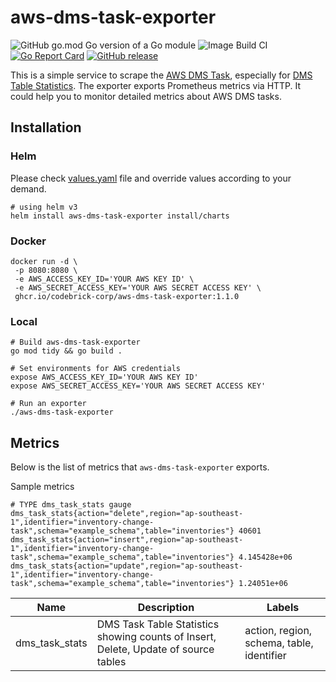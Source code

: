 # aws-dms-task-exporter
![GitHub go.mod Go version of a Go module](https://img.shields.io/github/go-mod/go-version/codebrick-corp/aws-dms-task-exporter.svg)
![Image Build CI](https://github.com/codebrick-corp/aws-dms-task-exporter/actions/workflows/build.yml/badge.svg)
[![Go Report Card](https://goreportcard.com/badge/github.com/codebrick-corp/dms-statistics-exporter)](https://goreportcard.com/report/github.com/codebrick-corp/dms-statistics-exporter)
[![GitHub release](https://badgen.net/github/release/codebrick-corp/aws-dms-task-exporter)](https://gitHub.com/codebrick-corp/aws-dms-task-exporter/releases/)

 This is a simple service to scrape the [AWS DMS Task](https://docs.aws.amazon.com/dms/latest/userguide/CHAP_Monitoring.html), especially for [DMS Table Statistics](https://docs.aws.amazon.com/dms/latest/userguide/CHAP_Monitoring.html#CHAP_Tasks.CustomizingTasks.TableState). The exporter exports Prometheus metrics via HTTP. It could help you to monitor detailed metrics about AWS DMS tasks.


## Installation
### Helm
Please check [values.yaml](https://github.com/codebrick-corp/aws-dms-task-exporter/blob/main/install/charts/values.yaml) file and override values according to your demand.
```shell
# using helm v3
helm install aws-dms-task-exporter install/charts
```

### Docker
```shell
docker run -d \
 -p 8080:8080 \
 -e AWS_ACCESS_KEY_ID='YOUR AWS KEY ID' \
 -e AWS_SECRET_ACCESS_KEY='YOUR AWS SECRET ACCESS KEY' \
 ghcr.io/codebrick-corp/aws-dms-task-exporter:1.1.0
```

### Local
```shell
# Build aws-dms-task-exporter
go mod tidy && go build .

# Set environments for AWS credentials
expose AWS_ACCESS_KEY_ID='YOUR AWS KEY ID'
expose AWS_SECRET_ACCESS_KEY='YOUR AWS SECRET ACCESS KEY'

# Run an exporter
./aws-dms-task-exporter 
```

## Metrics
Below is the list of metrics that `aws-dms-task-exporter` exports.

Sample metrics
```
# TYPE dms_task_stats gauge
dms_task_stats{action="delete",region="ap-southeast-1",identifier="inventory-change-task",schema="example_schema",table="inventories"} 40601
dms_task_stats{action="insert",region="ap-southeast-1",identifier="inventory-change-task",schema="example_schema",table="inventories"} 4.145428e+06
dms_task_stats{action="update",region="ap-southeast-1",identifier="inventory-change-task",schema="example_schema",table="inventories"} 1.24051e+06
```

Name | Description | Labels
-----|-----|-----
dms_task_stats | DMS Task Table Statistics showing counts of Insert, Delete, Update of source tables | action, region, schema, table, identifier
